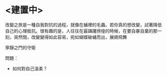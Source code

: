 # <建置中>



改變之旅是一種自我對抗的過程，就像在蛹裡的毛蟲。若你真的想改變，試著降低自己的心理抵抗。很有趣的是，人往往在最躊躇徬徨的時候，在要自暴自棄的那一刻，突然間，改變變得如此容易，宛如蝴蝶破蛹而出，展翅飛舞


寧靜之門的守衛


問題：
* 如何對自己溫柔？